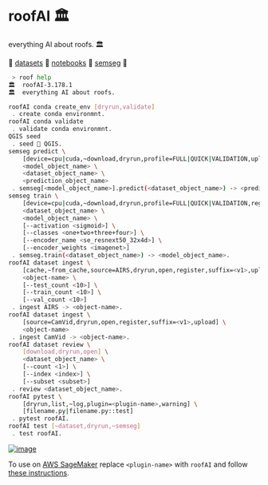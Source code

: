 # roofAI 🏛️

everything AI about roofs. 🏛️

🔷 [datasets](./roofAI/dataset) 🔷 [notebooks](./notebooks/) 🔷 [semseg](./roofAI/semseg) 🔷

```bash
 > roof help
🏛️  roofAI-3.178.1
🏛️  everything AI about roofs.

roofAI conda create_env [dryrun,validate]
 . create conda environmnt.
roofAI conda validate
 . validate conda environmnt.
QGIS seed
 . seed 🌱 QGIS.
semseg predict \
	[device=cpu|cuda,~download,dryrun,profile=FULL|QUICK|VALIDATION,upload] \
	<model_object_name> \
	<dataset_object_name> \
	<prediction_object_name>
 . semseg[<model_object_name>].predict(<dataset_object_name>) -> <prediction_object_name>.
semseg train \
	[device=cpu|cuda,~download,dryrun,profile=FULL|QUICK|VALIDATION,register,suffix=<v1>,upload] \
	<dataset_object_name> \
	<model_object_name> \
	[--activation <sigmoid>] \
	[--classes <one+two+three+four>] \
	[--encoder_name <se_resnext50_32x4d>] \
	[--encoder_weights <imagenet>]
 . semseg.train(<dataset_object_name>) -> <model_object_name>.
roofAI dataset ingest \
	[cache,~from_cache,source=AIRS,dryrun,open,register,suffix=<v1>,upload] \
	<object-name> \
	[--test_count <10>] \
	[--train_count <10>] \
	[--val_count <10>]
 . ingest AIRS -> <object-name>.
roofAI dataset ingest \
	[source=CamVid,dryrun,open,register,suffix=<v1>,upload] \
	<object-name>
 . ingest CamVid -> <object-name>.
roofAI dataset review \
	[download,dryrun,open] \
	<dataset_object_name> \
	[--count <1>] \
	[--index <index>] \
	[--subset <subset>]
 . review <dataset_object_name>.
roofAI pytest \
	[dryrun,list,~log,plugin=<plugin-name>,warning] \
	[filename.py|filename.py::test]
 . pytest roofAI.
roofAI test [~dataset,dryrun,~semseg]
 . test roofAI.
```

[![image](https://github.com/kamangir/assets/blob/main/predict.gif?raw=true)](./roofAI/semseg/)

To use on [AWS SageMaker](https://aws.amazon.com/sagemaker/) replace `<plugin-name>` with `roofAI` and follow [these instructions](https://github.com/kamangir/blue-plugin/blob/main/SageMaker.md).